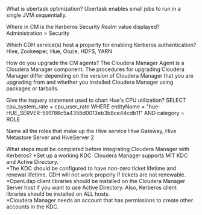 What is ubertask optimization?
Ubertask enables small jobs to run in a single JVM sequentially.

Where in CM is the Kerberos Security Realm value displayed?
Administration > Security

Which CDH service(s) host a property for enabling Kerberos authentication?
Hive, Zookeeper, Hue, Oozie, HDFS, YARN

How do you upgrade the CM agents?
The Cloudera Manager Agent is a Cloudera Manager component. The procedures for upgrading Cloudera Manager differ depending on the version of Cloudera Manager that you are upgrading from and whether you installed Cloudera Manager using packages or tarballs. 

Give the tsquery statement used to chart Hue's CPU utilization?
SELECT cpu_system_rate + cpu_user_rate WHERE entityName = "hue-HUE_SERVER-591786c5a4358d0013eb3b8ce44cdb11" AND category = ROLE

Name all the roles that make up the Hive service
Hive Gateway, Hive Metastore Server and HiveServer 2

What steps must be completed before integrating Cloudera Manager with Kerberos?
*Set up a working KDC. Cloudera Manager supports MIT KDC and Active Directory.                        
*The KDC should be configured to have non-zero ticket lifetime and renewal lifetime. CDH will not work properly if tickets are not renewable.                        
*OpenLdap client libraries should be installed on the Cloudera Manager Server host if you want to use Active Directory. Also, Kerberos client libraries should be installed on ALL hosts.                        
*Cloudera Manager needs an account that has permissions to create other accounts in the KDC.
